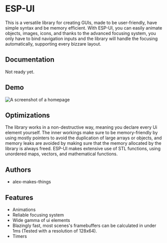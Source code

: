 
# ESP-UI

This is a versatile library for creating GUIs, made to be user-friendly, have simple syntax and be memory efficient. With ESP-UI, you can easily animate objects, images, icons, and thanks to the advanced focusing system, you only have to bind navigation inputs and the library will handle the focusing automatically, supporting every bizzare layout.



## Documentation

Not ready yet.


## Demo
![A screenshot of a homepage](https://github.com/alex-makes-things/esp32-ui/blob/main/src/images/screenshot.png)


## Optimizations
The library works in a non-destructive way, meaning you declare every Ui element yourself.
The inner workings make sure to be memory-friendly by using mostly pointers to avoid the duplication of large arrays or objects, and memory leaks are avoided by making sure that the memory allocated by the library is always freed.
ESP-UI makes extensive use of STL functions, using unordered maps, vectors, and mathematical functions.


## Authors

- alex-makes-things


## Features

- Animations
- Reliable focusing system
- Wide gamma of ui elements
- Blazingly fast, most scenes's framebuffers can be calculated in under 1ms (Tested with a resolution of 128x64).
- Timers



